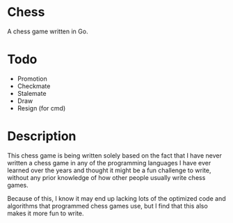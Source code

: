 # Chess
A chess game written in Go.

# Todo
- Promotion
- Checkmate
- Stalemate
- Draw
- Resign (for cmd)

# Description
This chess game is being written solely based on the fact that I have never written a chess game in any of the programming languages I have ever learned over the years and thought it might be a fun challenge to write, without any prior knowledge of how other people usually write chess games.

Because of this, I know it may end up lacking lots of the optimized code and algorithms that programmed chess games use, but I find that this also makes it more fun to write.
